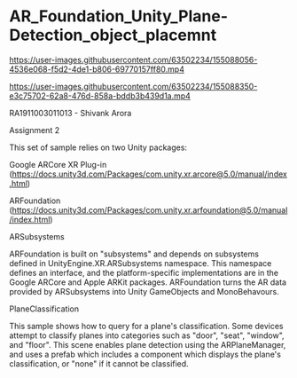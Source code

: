 # AR_Foundation_Unity_Plane-Detection_object_placemnt


https://user-images.githubusercontent.com/63502234/155088056-4536e068-f5d2-4de1-b806-69770157ff80.mp4



https://user-images.githubusercontent.com/63502234/155088350-e3c75702-62a8-476d-858a-bddb3b439d1a.mp4


RA1911003011013 - Shivank Arora



Assignment 2





This set of sample relies on two Unity packages:

Google ARCore XR Plug-in (https://docs.unity3d.com/Packages/com.unity.xr.arcore@5.0/manual/index.html)



ARFoundation (https://docs.unity3d.com/Packages/com.unity.xr.arfoundation@5.0/manual/index.html)


ARSubsystems

ARFoundation is built on "subsystems" and depends on subsystems defined in UnityEngine.XR.ARSubsystems namespace. This namespace defines an interface, and the platform-specific implementations are in the Google ARCore and Apple ARKit packages. ARFoundation turns the AR data provided by ARSubsystems into Unity GameObjects and MonoBehavours.


PlaneClassification

This sample shows how to query for a plane's classification. Some devices attempt to classify planes into categories such as "door", "seat", "window", and "floor". This scene enables plane detection using the ARPlaneManager, and uses a prefab which includes a component which displays the plane's classification, or "none" if it cannot be classified.
